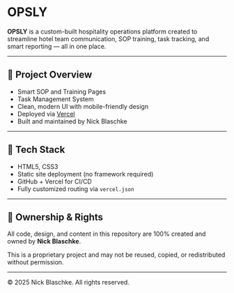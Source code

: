 
# OPSLY

**OPSLY** is a custom-built hospitality operations platform created to streamline hotel team communication, SOP training, task tracking, and smart reporting — all in one place.

---

## 🚀 Project Overview

- Smart SOP and Training Pages  
- Task Management System  
- Clean, modern UI with mobile-friendly design  
- Deployed via [Vercel](https://vercel.com)  
- Built and maintained by Nick Blaschke

---

## 🔧 Tech Stack

- HTML5, CSS3  
- Static site deployment (no framework required)  
- GitHub + Vercel for CI/CD  
- Fully customized routing via `vercel.json`

---

## 👤 Ownership & Rights

All code, design, and content in this repository are 100% created and owned by **Nick Blaschke**.

This is a proprietary project and may not be reused, copied, or redistributed without permission.

---

© 2025 Nick Blaschke. All rights reserved.
